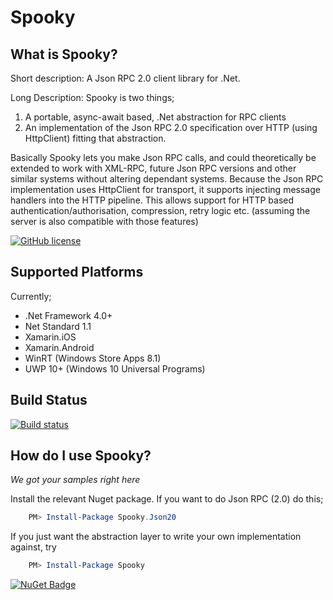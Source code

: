# Spooky
## What is Spooky?
Short description: A Json RPC 2.0 client library for .Net.

Long Description: Spooky is two things;

1. A portable, async-await based, .Net abstraction for RPC clients
2. An implementation of the Json RPC 2.0 specification over HTTP (using HttpClient) fitting that abstraction. 

Basically Spooky lets you make Json RPC calls, and could theoretically be extended to work with XML-RPC, future Json RPC versions and other similar systems without altering dependant systems.
Because the Json RPC implementation uses HttpClient for transport, it supports injecting message handlers into the HTTP pipeline. This allows support for HTTP based authentication/authorisation, compression, retry logic etc. 
(assuming the server is also compatible with those features)

[![GitHub license](https://img.shields.io/github/license/mashape/apistatus.svg)](https://github.com/Yortw/Spooky/blob/master/LICENSE.md) 

## Supported Platforms
Currently;

* .Net Framework 4.0+
* Net Standard 1.1
* Xamarin.iOS
* Xamarin.Android
* WinRT (Windows Store Apps 8.1)
* UWP 10+ (Windows 10 Universal Programs)

## Build Status
[![Build status](https://ci.appveyor.com/api/projects/status/88t4uo6hvxfiqbe0?svg=true)](https://ci.appveyor.com/project/Yortw/Spooky)

## How do I use Spooky?
*We got your samples right here*

Install the relevant Nuget package. If you want to do Json RPC (2.0) do this;

```powershell
    PM> Install-Package Spooky.Json20
```

If you just want the abstraction layer to write your own implementation against, try
```powershell
    PM> Install-Package Spooky
```

[![NuGet Badge](https://buildstats.info/nuget/Spooky)](https://www.nuget.org/packages/Spooky/)



